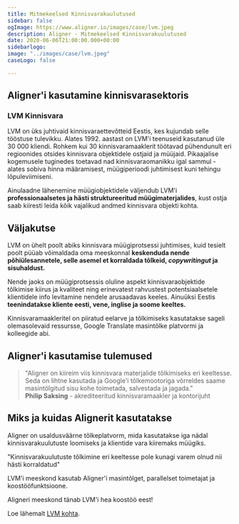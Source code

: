 ```yaml
---
title: Mitmekeelsed Kinnisvarakuulutused
sidebar: false
ogImage: https://www.aligner.io/images/case/lvm.jpeg
description: Aligner - Mitmekeelsed Kinnisvarakuulutused
date: 2020-06-06T21:00:00.000+00:00
sidebarlogo: 
image: "../images/case/lvm.jpeg"
caseLogo: false

---
```

## Aligner'i kasutamine kinnisvarasektoris

### LVM Kinnisvara

LVM on üks juhtivaid kinnisvaraettevõtteid Eestis, kes kujundab selle tööstuse tulevikku. Alates 1992. aastast on LVM'i teenuseid kasutanud üle 30 000 kliendi. Rohkem kui 30 kinnisvaramaaklerit töötavad pühendunult eri regioonides otsides kinnisvara objektidele ostjaid ja müüjaid. Pikaajalise kogemusele tuginedes toetavad nad kinnisvaraomanikku igal sammul - alates sobiva hinna määramisest, müügiperioodi juhtimisest kuni tehingu lõpuleviimiseni.

Ainulaadne lähenemine müügiobjektidele väljendub LVM'i **professionaalsetes ja hästi struktureeritud müügimaterjalides**, kust ostja saab kiiresti leida kõik vajalikud andmed kinnisvara objekti kohta.

## Väljakutse

LVM on ühelt poolt abiks kinnisvara müügiprotsessi juhtimises, kuid tesielt poolt püüab võimaldada oma meeskonnal **keskenduda nende põhiülesannetele, selle asemel et korraldada tõlkeid, _copywritingut_ ja sisuhaldust.**

Nende jaoks on müügiprotsessis oluline aspekt kinnisvaraobjektide tõlkimise kiirus ja kvaliteet ning erinevatest rahvustest potentsiaalsetele klientidele info levitamine nendele arusaadavas keeles. Ainuüksi Eestis **teenindatakse kliente eesti, vene, inglise ja soome keeltes.**

Kinnisvaramaakleritel on piiratud eelarve ja tõlkimiseks kasutatakse sageli olemasolevaid ressursse, Google Translate masintõlke platvormi ja kolleegide abi.

## Aligner'i kasutamise tulemused

> "Aligner on kiireim viis kinnisvara materjalide tõlkimiseks eri keeltesse. Seda on lihtne kasutada ja Google'i tõlkemootoriga võrreldes saame masintõlgitud sisu kohe toimetada, salvestada ja jagada."   
> **Philip Saksing** - akrediteeritud kinnisvaramaakler ja kontorijuht 

## Miks ja kuidas Alignerit kasutatakse

Aligner on usaldusväärne tõlkeplatvorm, mida kasutatakse iga nädal kinnisvarakuulutuste loomiseks ja klientide vara kiiremaks müügiks.

"Kinnisvarakuulutuste tõlkimine eri keeltesse pole kunagi varem olnud nii hästi korraldatud"

LVM'i meeskond kasutab Aligner'i masintõlget, parallelset toimetajat ja koostööfunktsioone.

Aligneri meeskond tänab LVM'i hea koostöö eest!

Loe lähemalt [LVM kohta](https://lvm.ee/ "LVM").